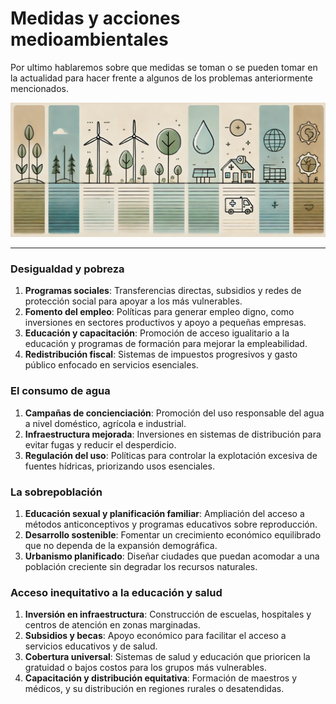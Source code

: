 # Medidas y acciones medioambientales


Por ultimo hablaremos sobre que medidas se toman o se pueden tomar en la actualidad para hacer frente a algunos de los problemas anteriormente mencionados.

![Soluciones](img/sol.jpg)


---
### **Desigualdad y pobreza**
1.   **Programas sociales**: Transferencias directas, subsidios y redes de protección social para apoyar a los más vulnerables.
2.   **Fomento del empleo**: Políticas para generar empleo digno, como inversiones en sectores productivos y apoyo a pequeñas empresas.
3.   **Educación y capacitación**: Promoción de acceso igualitario a la educación y programas de formación para mejorar la empleabilidad.
4.   **Redistribución fiscal**: Sistemas de impuestos progresivos y gasto público enfocado en servicios esenciales.

### **El consumo de agua**
1.   **Campañas de concienciación**: Promoción del uso responsable del agua a nivel doméstico, agrícola e industrial.
2.   **Infraestructura mejorada**: Inversiones en sistemas de distribución para evitar fugas y reducir el desperdicio.
3.   **Regulación del uso**: Políticas para controlar la explotación excesiva de fuentes hídricas, priorizando usos esenciales.

### **La sobrepoblación**
1.   **Educación sexual y planificación familiar**: Ampliación del acceso a métodos anticonceptivos y programas educativos sobre reproducción.
2.   **Desarrollo sostenible**: Fomentar un crecimiento económico equilibrado que no dependa de la expansión demográfica.
3.   **Urbanismo planificado**: Diseñar ciudades que puedan acomodar a una población creciente sin degradar los recursos naturales.

### **Acceso inequitativo a la educación y salud**
1.   **Inversión en infraestructura**: Construcción de escuelas, hospitales y centros de atención en zonas marginadas.
2.   **Subsidios y becas**: Apoyo económico para facilitar el acceso a servicios educativos y de salud.
3.   **Cobertura universal**: Sistemas de salud y educación que prioricen la gratuidad o bajos costos para los grupos más vulnerables.
4.   **Capacitación y distribución equitativa**: Formación de maestros y médicos, y su distribución en regiones rurales o desatendidas.
